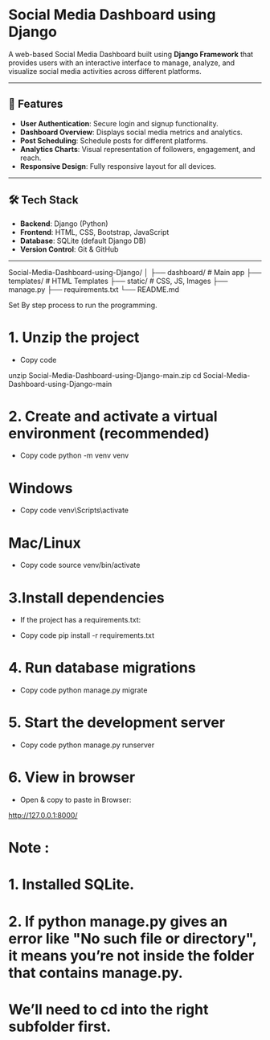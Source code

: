 # Social Media Dashboard using Django

A web-based Social Media Dashboard built using **Django Framework** that provides users with an interactive interface to manage, analyze, and visualize social media activities across different platforms.

---

## 🚀 Features
- **User Authentication**: Secure login and signup functionality.
- **Dashboard Overview**: Displays social media metrics and analytics.
- **Post Scheduling**: Schedule posts for different platforms.
- **Analytics Charts**: Visual representation of followers, engagement, and reach.
- **Responsive Design**: Fully responsive layout for all devices.

---

## 🛠️ Tech Stack
- **Backend**: Django (Python)
- **Frontend**: HTML, CSS, Bootstrap, JavaScript
- **Database**: SQLite (default Django DB)
- **Version Control**: Git & GitHub

---

Social-Media-Dashboard-using-Django/
│
├── dashboard/          # Main app
├── templates/          # HTML Templates
├── static/             # CSS, JS, Images
├── manage.py
├── requirements.txt
└── README.md

Set By step process to run the programming.

# 1. Unzip the project

- Copy code

unzip Social-Media-Dashboard-using-Django-main.zip
cd Social-Media-Dashboard-using-Django-main

# 2. Create and activate a virtual environment (recommended)

- Copy code
python -m venv venv

# Windows

- Copy code
venv\Scripts\activate

# Mac/Linux

- Copy code
source venv/bin/activate


# 3.Install dependencies

- If the project has a requirements.txt:

- Copy code
pip install -r requirements.txt

# 4. Run database migrations

- Copy code
python manage.py migrate


# 5. Start the development server

- Copy code
python manage.py runserver

# 6. View in browser

- Open & copy to paste in Browser:

http://127.0.0.1:8000/

# Note :  
  
#        1.  Installed SQLite.
#        2.   If python manage.py gives an error like "No such file or directory", it means you’re not inside the folder that contains manage.py.
#             We’ll need to cd into the right subfolder first.
